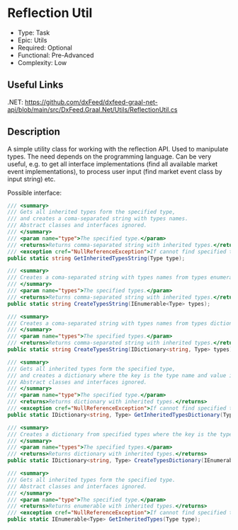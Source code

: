 ﻿# Reflection Util

* Type: Task
* Epic: Utils
* Required: Optional
* Functional: Pre-Advanced
* Complexity: Low

## Useful Links

.NET:
https://github.com/dxFeed/dxfeed-graal-net-api/blob/main/src/DxFeed.Graal.Net/Utils/ReflectionUtil.cs

## Description

A simple utility class for working with the reflection API. Used to manipulate types. The need depends on the
programming language. Can be very useful, e.g. to get all interface implementations (find all available market event
implementations), to process user input (find market event class by input string) etc.

Possible interface:

```csharp
/// <summary>
/// Gets all inherited types form the specified type,
/// and creates a coma-separated string with types names.
/// Abstract classes and interfaces ignored.
/// </summary>
/// <param name="type">The specified type.</param>
/// <returns>Returns comma-separated string with inherited types.</returns>
/// <exception cref="NullReferenceException">If cannot find specified type.</exception>
public static string GetInheritedTypesString(Type type);

/// <summary>
/// Creates a coma-separated string with types names from types enumerable.
/// </summary>
/// <param name="types">The specified types.</param>
/// <returns>Returns comma-separated string with inherited types.</returns>
public static string CreateTypesString(IEnumerable<Type> types);

/// <summary>
/// Creates a coma-separated string with types names from types dictionary.
/// </summary>
/// <param name="types">The specified types.</param>
/// <returns>Returns comma-separated string with inherited types.</returns>
public static string CreateTypesString(IDictionary<string, Type> types);

/// <summary>
/// Gets all inherited types form the specified type,
/// and creates a dictionary where the key is the type name and value is the type.
/// Abstract classes and interfaces ignored.
/// </summary>
/// <param name="type">The specified type.</param>
/// <returns>Returns dictionary with inherited types.</returns>
/// <exception cref="NullReferenceException">If cannot find specified type.</exception>
public static IDictionary<string, Type> GetInheritedTypesDictionary(Type type);

/// <summary>
/// Creates a dictionary from specified types where the key is the type name and value is the type.
/// </summary>
/// <param name="types">The specified types.</param>
/// <returns>Returns dictionary with inherited types.</returns>
public static IDictionary<string, Type> CreateTypesDictionary(IEnumerable<Type> types);

/// <summary>
/// Gets all inherited types form the specified type.
/// Abstract classes and interfaces ignored.
/// </summary>
/// <param name="type">The specified type.</param>
/// <returns>Returns enumerable with inherited types.</returns>
/// <exception cref="NullReferenceException">If cannot find specified type.</exception>
public static IEnumerable<Type> GetInheritedTypes(Type type);
```